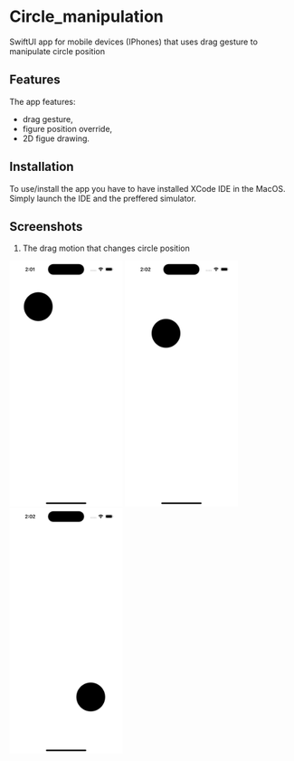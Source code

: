 # Circle_manipulation

SwiftUI app for mobile devices (IPhones) that uses drag gesture to manipulate circle position

## Features

The app features:
 - drag gesture,
 - figure position override,
 - 2D figue drawing.

## Installation

To use/install the app you have to have installed XCode IDE in the MacOS. Simply launch the IDE and the preffered simulator.

## Screenshots

1. The drag motion that changes circle position

<img src="https://github.com/RobertNeat/Circle_manipulation/blob/main/screenshots/1_first_launch.png" width="200"/>
<img src="https://github.com/RobertNeat/Circle_manipulation/blob/main/screenshots/2_drag_gesture.png" width="200"/>
<img src="https://github.com/RobertNeat/Circle_manipulation/blob/main/screenshots/3_drag_gesture.png" width="200"/>
